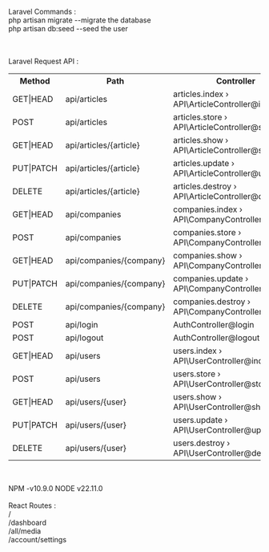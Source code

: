 
Laravel Commands : <br>
php artisan migrate --migrate the database<br>
php artisan db:seed --seed the user <br><br><br>

Laravel Request API : <br>
<table>
  <tr>
    <th>Method</th>
    <th>Path</th>
    <th>Controller</th>
  </tr>
  <tr>
    <td>GET|HEAD</td>
    <td>api/articles</td>
    <td>articles.index › API\ArticleController@index</td>
  </tr>
  <tr>
    <td>POST</td>
    <td>api/articles</td>
    <td>articles.store › API\ArticleController@store</td>
  </tr>
  <tr>
    <td>GET|HEAD</td>
    <td>api/articles/{article}</td>
    <td>articles.show › API\ArticleController@show</td>
  </tr>
  <tr>
    <td>PUT|PATCH</td>
    <td>api/articles/{article}</td>
    <td>articles.update › API\ArticleController@update</td>
  </tr>
  <tr>
    <td>DELETE</td>
    <td>api/articles/{article}</td>
    <td>articles.destroy › API\ArticleController@destroy</td>
  </tr>
  <tr>
    <td>GET|HEAD</td>
    <td>api/companies</td>
    <td>companies.index › API\CompanyController@index</td>
  </tr>
  <tr>
    <td>POST</td>
    <td>api/companies</td>
    <td>companies.store › API\CompanyController@store</td>
  </tr>
  <tr>
    <td>GET|HEAD</td>
    <td>api/companies/{company}</td>
    <td>companies.show › API\CompanyController@show</td>
  </tr>
  <tr>
    <td>PUT|PATCH</td>
    <td>api/companies/{company}</td>
    <td>companies.update › API\CompanyController@update</td>
  </tr>
  <tr>
    <td>DELETE</td>
    <td>api/companies/{company}</td>
    <td>companies.destroy › API\CompanyController@destroy</td>
  </tr>
  <tr>
    <td>POST</td>
    <td>api/login</td>
    <td>AuthController@login</td>
  </tr>
  <tr>
    <td>POST</td>
    <td>api/logout</td>
    <td>AuthController@logout</td>
  </tr>
  <tr>
    <td>GET|HEAD</td>
    <td>api/users</td>
    <td>users.index › API\UserController@index</td>
  </tr>
  <tr>
    <td>POST</td>
    <td>api/users</td>
    <td>users.store › API\UserController@store</td>
  </tr>
  <tr>
    <td>GET|HEAD</td>
    <td>api/users/{user}</td>
    <td>users.show › API\UserController@show</td>
  </tr>
  <tr>
    <td>PUT|PATCH</td>
    <td>api/users/{user}</td>
    <td>users.update › API\UserController@update</td>
  </tr>
  <tr>
    <td>DELETE</td>
    <td>api/users/{user}</td>
    <td>users.destroy › API\UserController@destroy</td>
  </tr>
</table>
<br>


NPM -v10.9.0 NODE v22.11.0<br><br>
React Routes : <br>
/<br>
/dashboard<br>
/all/media<br>
/account/settings<br>

